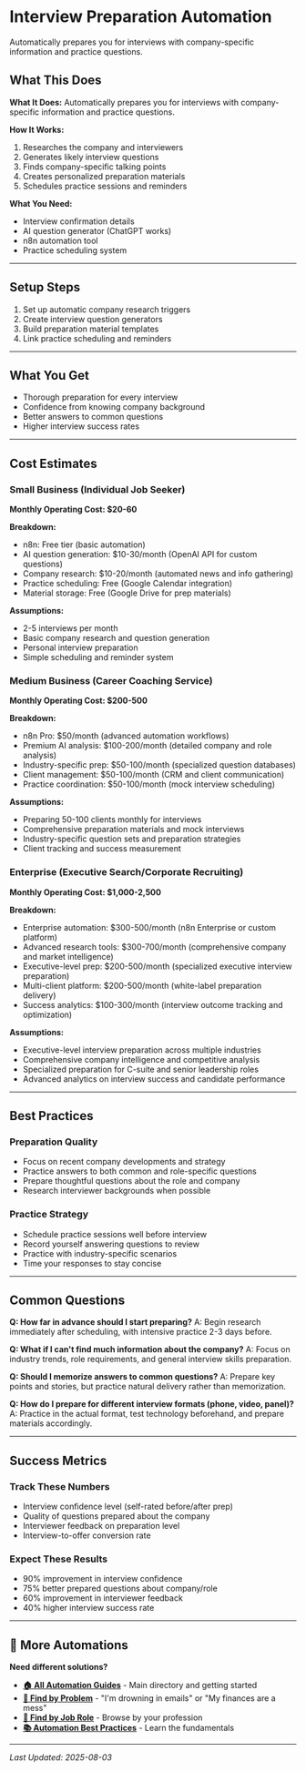 # Interview Preparation Automation

Automatically prepares you for interviews with company-specific information and practice questions.

## What This Does

**What It Does:** Automatically prepares you for interviews with company-specific information and practice questions.

**How It Works:**
1. Researches the company and interviewers
2. Generates likely interview questions
3. Finds company-specific talking points
4. Creates personalized preparation materials
5. Schedules practice sessions and reminders

**What You Need:**
- Interview confirmation details
- AI question generator (ChatGPT works)
- n8n automation tool
- Practice scheduling system

---

## Setup Steps

1. Set up automatic company research triggers
2. Create interview question generators
3. Build preparation material templates
4. Link practice scheduling and reminders

---

## What You Get

- Thorough preparation for every interview
- Confidence from knowing company background
- Better answers to common questions
- Higher interview success rates

---

## Cost Estimates

### Small Business (Individual Job Seeker)
**Monthly Operating Cost: $20-60**

**Breakdown:**
- n8n: Free tier (basic automation)
- AI question generation: $10-30/month (OpenAI API for custom questions)
- Company research: $10-20/month (automated news and info gathering)
- Practice scheduling: Free (Google Calendar integration)
- Material storage: Free (Google Drive for prep materials)

**Assumptions:**
- 2-5 interviews per month
- Basic company research and question generation
- Personal interview preparation
- Simple scheduling and reminder system

### Medium Business (Career Coaching Service)
**Monthly Operating Cost: $200-500**

**Breakdown:**
- n8n Pro: $50/month (advanced automation workflows)
- Premium AI analysis: $100-200/month (detailed company and role analysis)
- Industry-specific prep: $50-100/month (specialized question databases)
- Client management: $50-100/month (CRM and client communication)
- Practice coordination: $50-100/month (mock interview scheduling)

**Assumptions:**
- Preparing 50-100 clients monthly for interviews
- Comprehensive preparation materials and mock interviews
- Industry-specific question sets and preparation strategies
- Client tracking and success measurement

### Enterprise (Executive Search/Corporate Recruiting)
**Monthly Operating Cost: $1,000-2,500**

**Breakdown:**
- Enterprise automation: $300-500/month (n8n Enterprise or custom platform)
- Advanced research tools: $300-700/month (comprehensive company and market intelligence)
- Executive-level prep: $200-500/month (specialized executive interview preparation)
- Multi-client platform: $200-500/month (white-label preparation delivery)
- Success analytics: $100-300/month (interview outcome tracking and optimization)

**Assumptions:**
- Executive-level interview preparation across multiple industries
- Comprehensive company intelligence and competitive analysis
- Specialized preparation for C-suite and senior leadership roles
- Advanced analytics on interview success and candidate performance

---

## Best Practices

### Preparation Quality
- Focus on recent company developments and strategy
- Practice answers to both common and role-specific questions
- Prepare thoughtful questions about the role and company
- Research interviewer backgrounds when possible

### Practice Strategy
- Schedule practice sessions well before interview
- Record yourself answering questions to review
- Practice with industry-specific scenarios
- Time your responses to stay concise

---

## Common Questions

**Q: How far in advance should I start preparing?**
A: Begin research immediately after scheduling, with intensive practice 2-3 days before.

**Q: What if I can't find much information about the company?**
A: Focus on industry trends, role requirements, and general interview skills preparation.

**Q: Should I memorize answers to common questions?**
A: Prepare key points and stories, but practice natural delivery rather than memorization.

**Q: How do I prepare for different interview formats (phone, video, panel)?**
A: Practice in the actual format, test technology beforehand, and prepare materials accordingly.

---

## Success Metrics

### Track These Numbers
- Interview confidence level (self-rated before/after prep)
- Quality of questions prepared about the company
- Interviewer feedback on preparation level
- Interview-to-offer conversion rate

### Expect These Results
- 90% improvement in interview confidence
- 75% better prepared questions about company/role
- 60% improvement in interviewer feedback
- 40% higher interview success rate

---

## 🔗 More Automations

**Need different solutions?**
- **[🏠 All Automation Guides](../../AI%20Automations%20Guide.md)** - Main directory and getting started
- **[🎯 Find by Problem](../../Automation%20Workflows%20by%20Problem.md)** - "I'm drowning in emails" or "My finances are a mess"
- **[👔 Find by Job Role](../../Automation%20Workflows%20by%20Job%20Role.md)** - Browse by your profession
- **[📚 Automation Best Practices](../../Automation%20Best%20Practices.md)** - Learn the fundamentals

---

*Last Updated: 2025-08-03*